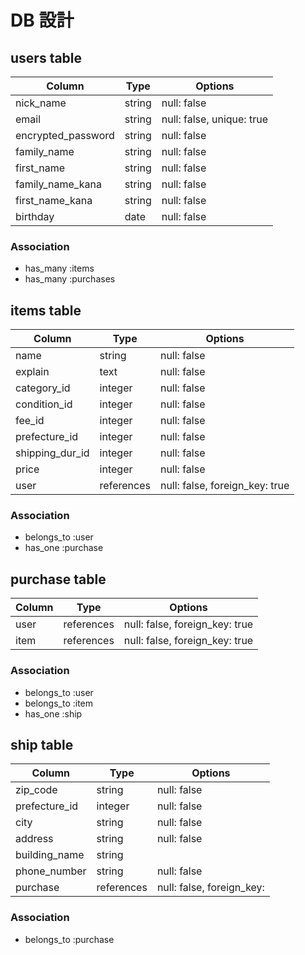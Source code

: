 # DB 設計

## users table

| Column            | Type     | Options         |
|-------------------|----------|-----------------|
| nick_name         | string   | null: false     |
| email             | string   | null: false, unique: true |
| encrypted_password| string   | null: false     |
| family_name       | string   | null: false     |
| first_name        | string   | null: false     |
| family_name_kana  | string   | null: false     |
| first_name_kana   | string   | null: false     |
| birthday          | date     | null: false     |

### Association

- has_many :items
- has_many :purchases

## items table

| Column            | Type    | Options           |
|-------------------|---------|-------------------|
| name              | string  | null: false       |
| explain           | text    | null: false       |
| category_id       | integer | null: false       |
| condition_id      | integer | null: false       |
| fee_id            | integer | null: false       |
| prefecture_id     | integer | null: false       |
| shipping_dur_id   | integer | null: false       |
| price             | integer | null: false       |
| user              | references | null: false, foreign_key: true |

### Association

- belongs_to :user
- has_one :purchase

## purchase table

| Column            | Type       | Options                        |
|-------------------|------------|--------------------------------|
| user              | references | null: false, foreign_key: true |
| item              | references | null: false, foreign_key: true |

### Association
- belongs_to :user
- belongs_to :item
- has_one :ship

## ship table

| Column            | Type    | Options           |
|-------------------|---------|-------------------|
| zip_code          | string  | null: false       |
| prefecture_id     | integer | null: false       |
| city              | string  | null: false       |
| address           | string  | null: false       |
| building_name     | string  |
| phone_number      | string  | null: false       |
| purchase          | references | null: false, foreign_key: |

### Association

- belongs_to :purchase

